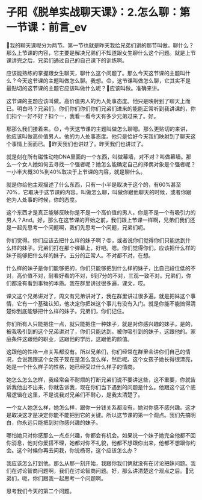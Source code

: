 # 子阳《脱单实战聊天课》：2.怎么聊：第一节课：前言_ev

🤧我的聊天课呢分为两节。第一节也就是昨天我给兄弟们讲的那节叫做。聊什么？那么上节课的内容，它主要是解决兄弟们不知道跟女生聊什么这个问题。就是上节课讲完之后，兄弟们通过自己的自己课下的训练啊。

应该能熟练的掌握跟女生聊天，聊什么这个问题了。那么今天这节课的主题叫什么？今天这节课的主题叫做怎么聊。我想。😊，这节课叫做怎么聊，它其实不是最贴切的这节课的主题它应该叫做什么呢？🤧应该叫做。准确来讲。

这节课的主题应该叫做。高价值男人的为人处事态度。他只是映射到了聊天上而已。明白吗？兄弟们，你们你们你们你们兄弟们进来的能能正常听到我讲课的，你们扣个一好不好？扣个一，我看一看今天有多少兄弟过来了。好。

那那么我们接着来。😊，今天这节课的主题叫做怎么聊嗯。那么更贴切的来讲，他应该叫做高价值男人。他的为人处事态度。他只是恰好今天我们映射到了聊天这个事情上面而已。🤧昨天我们也讲过了。昨天我们也讲过了。

就是刻在所有磁性动物DNA里面的一个东西，叫做幕墙，对不对？叫做幕墙。那么一个女人她如何去寻找一个强者呢？她怎么能确定自己的择偶对象是个强者呢？一小半大概30%到40%取决于上节课的内容，就是聊什么。

就是你给他主观描述了什么东西，只有一小半是取决于这个的，有60%甚至70%，它取决于这节课的内容。叫做怎么聊，叫做你跟他聊天的时候，或者你跟他为人处事的时候，你的态度。

这个东西才是真正能够反映你是不是一个高价值的男人，你是不是一个有吸引力的男人？And。好，那么在这节课的开始之前，我们跟上节课一样啊，兄弟们我们还是一起先思考一个问题啊，我们先思考一个问题，兄弟们呃。

你们觉得。你们应该去把什么样的妹子啊？😡，或者说你们觉得你们只能达到什么样的妹子。兄弟们打在那个弹幕上，好吧。嗯。你们觉得你们。应该把什么样的妹子能够把什么样的妹子。五分的正常人。不对都不对，在想。

什么样的妹子是你们能够把的，你们只能够把到什么样的妹子，比自己段位低的不对，高价值不对，耐看好看的不对，6到7分的不对，三观一致不对。兄弟们，你们都没有看到事物的本质。我在群里讲过很多遍，课文，哎。

课文这个兄弟讲对了，周文有兄弟讲对了，我在群里讲过很多遍。就是把妹这个事情，它有一个基础认知，他决定你把妹这个事儿有没有入门。就是你能不能搞得清楚你到底能够把什么样的妹子。兄弟们，你们记住。

你们所有人只能把住一点，就只能把住一种妹子，就是对你感兴趣的妹子。是的，被我吸引到的这个兄弟讲对了，你们只能达到。被你吸引到的妹子，这跟他的。家庭条件这跟他的职业，这跟他的学历，这跟他的颜值。

这跟他的性格一点关系都没有。所以兄弟们，你们经常在群里会讲你们自己的情况，会说我跟这个女孩子现在是怎么怎么样，然后呢。这个女孩子她长得很漂亮，她是一个什么样子的性格，她已经受过什么样子的情商。

她怎么怎么怎样，我经常会不耐烦的打断兄弟们说不要讲这些，这不重要，你就告诉我他出不出来，你就告诉我，现在你们当下遇到的问题是什么。他跟这个这个底层逻辑在这里，不是说我对兄弟们不耐心，是我太清楚了。

一个女人她怎么样，她怎么样，跟你一分钱关系都没有，她对你感不感兴趣。这才是取决这才是决定你能不能把到它的关键。所以这节课的第一个观点。我们先搞明白，你永远只能把到对你感兴趣的妹子。

哪怕她只对你感那么一点点兴趣，你都会有机会。如果说一个妹子她完全他都不回你消息，他对你爱搭不理，她都对你不礼貌，他都不想跟你出来，他都不想跟你约会。这个时候你再去问我，你说杨哥，这个应该怎么办？

我应该怎么打到他。那么从那一刻开始，我跟你我们俩就没有在讨论把妹问题。我们在讨论智商问题啊，我们在讨论智商问题。好，那么讲清楚这个观点之后。🤧兄弟们，呃，你们跟我一起思考一个问题啊。

思考我们今天的第二个问题。